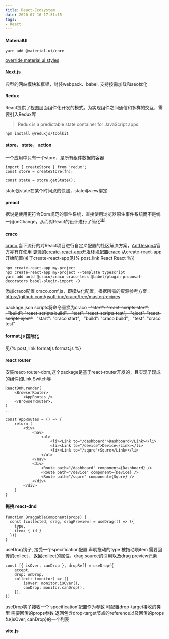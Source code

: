```yaml
---
title: React-Ecosystem
date: 2020-07-16 17:31:15
tags:
- React
---
```

#### MaterialUI
```
yarn add @material-ui/core
```

[override material ui styles](https://blog.bitsrc.io/4-ways-to-override-material-ui-styles-43aee2348ded)
#### [Next.js](https://github.com/vercel/next.js)
典型的网站模块和框架，封装webpack、babel, 支持按需加载和seo优化

#### Redux
React提供了视图层面组件化开发的模式。为实现组件之间通信和多样的交互，需要引入Redux库
> Redux is a predictable state container for JavaScript apps.
```
npm install @reduxjs/toolkit
```
#### store， state， action
一个应用中只有一个store，是所有组件数据的容器
```
import { createStore } from 'redux';
const store = createStore(fn);

const state = store.getState();
```
state是state在某个时间点的快照，state与view绑定
#### preact
据说是使用更符合Dom规范的事件系统，直接使用浏览器原生事件系统而不是统一用onChange，从而对React的设计进行了简化<sup>[注1](
https://www.zhihu.com/question/65479147/answer/942582216)</sup>

#### craco
[craco](https://github.com/gsoft-inc/craco),当下流行的对React项目进行自定义配置的社区解决方案，[AntDesign4](https://ant.design/docs/react/use-with-create-react-app-cn#%E9%AB%98%E7%BA%A7%E9%85%8D%E7%BD%AE)官方亦有在使用
[更骚的create-react-app开发环境配置craco](https://cloud.tencent.com/developer/article/1749704)
从create-react-app开始配置(关于create-react-app见{% post_link React React %})
```
npx create-react-app my-project 
npx create-react-app my-project --template typescript
yarn add antd @craco/craco craco-less @babel/plugin-proposal-decorators babel-plugin-import -D
```
添加craco配置 craco.conf.js，即模块化配置，根据所需的资源参考方案：https://github.com/gsoft-inc/craco/tree/master/recipes

package.json scripts将命令替换为craco
<del>&nbsp;&nbsp;"start": "react-scripts start",
&nbsp;&nbsp;"build": "react-scripts build",
&nbsp;&nbsp;"test": "react-scripts test",
&nbsp;&nbsp;"eject": "react-scripts eject"</del>
&nbsp;&nbsp;"start": "craco start",
&nbsp;&nbsp;"build": "craco build",
&nbsp;&nbsp;"test": "craco test"

#### format.js 国际化
见{% post_link formatjs format.js %}

#### react router
安装react-router-dom,这个package是基于react-router开发的，且实现了现成的组件如Link Switch等
```
ReactDOM.render(
    <BrowserRouter>
        <AppRoutes />
    </BrowserRouter>,
)
...

const AppRoutes = () => {
    return (
        <div>
            <nav>
                <ul>
                    <li><Link to="/dashboard">Dashboard</Link></li>
                    <li><Link to="/device">Device</Link></li>
                    <li><Link to="/squre">Squre</Link></li>
                </ul>
            </nav>
            <div>
                <Route path="/dashboard" component={Dashboard} />
                <Route path="/device" component={Device} />
                <Route path="/squre" component={Squre} />
            </div>
        </div>
    )
}
```

#### 拖拽 react-dnd
```
function DraggableComponent(props) {
  const [collected, drag, dragPreview] = useDrag(() => ({
    type,
    item: { id }
  }))
}
```
useDrag钩子, 接受一个specification配置 声明拖动的type 被拖动项item 需要回传的collect， 返回collect的属性，drag source的引用以及drag preview元素
```
const [{ isOver, canDrop }, dropRef] = useDrop({
    accept,
    drop: onDrop,
    collect: (monitor) => ({
        isOver: monitor.isOver(),
        canDrop: monitor.canDrop(),
    }),
})
```
useDrop钩子接收一个‘specification’配置作为参数 可配置drop-target接收的类型 需要回传的props参数
返回包含drop-target节点的reference以及回传的props如{isOver, canDrop}的一个列表 

#### vite.js